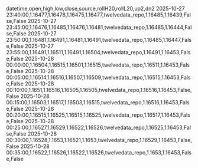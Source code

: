 datetime,open,high,low,close,source,rollH20,rollL20,up2,dn2
2025-10-27 23:40:00,1.16477,1.16478,1.16475,1.16477,twelvedata_repo,1.16485,1.16439,False,False
2025-10-27 23:45:00,1.16476,1.16485,1.16476,1.16481,twelvedata_repo,1.16485,1.16444,False,False
2025-10-27 23:50:00,1.16481,1.16491,1.16481,1.16491,twelvedata_repo,1.16485,1.16447,False,False
2025-10-27 23:55:00,1.16491,1.16511,1.16491,1.16504,twelvedata_repo,1.16491,1.16453,False,False
2025-10-28 00:00:00,1.16504,1.16515,1.16501,1.16515,twelvedata_repo,1.16511,1.16453,False,False
2025-10-28 00:05:00,1.16514,1.16516,1.16507,1.16509,twelvedata_repo,1.16515,1.16453,False,False
2025-10-28 00:10:00,1.1651,1.16516,1.16505,1.16505,twelvedata_repo,1.16516,1.16453,False,False
2025-10-28 00:15:00,1.16503,1.16517,1.16503,1.16515,twelvedata_repo,1.16516,1.16453,False,False
2025-10-28 00:20:00,1.16515,1.16525,1.16515,1.16525,twelvedata_repo,1.16517,1.16453,False,False
2025-10-28 00:25:00,1.16527,1.16529,1.16522,1.16526,twelvedata_repo,1.16525,1.16453,False,False
2025-10-28 00:30:00,1.16528,1.1653,1.16521,1.1653,twelvedata_repo,1.16529,1.16453,False,False
2025-10-28 00:35:00,1.16522,1.16526,1.16522,1.16526,twelvedata_repo,1.1653,1.16453,False,False
